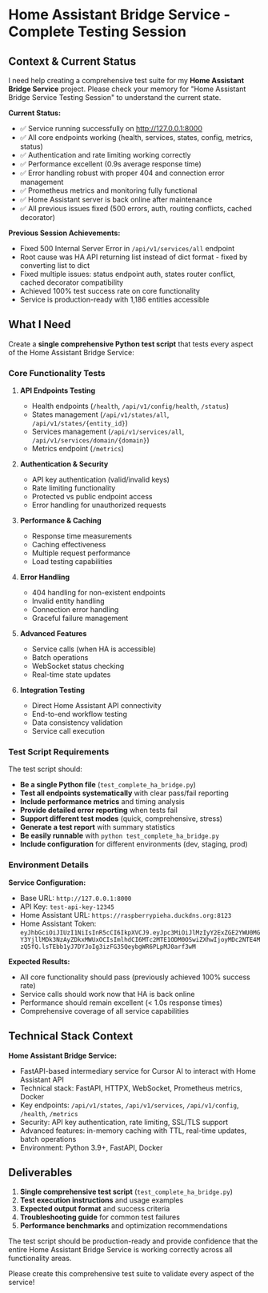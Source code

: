 # Home Assistant Bridge Service - Complete Testing Session

## Context & Current Status

I need help creating a comprehensive test suite for my **Home Assistant Bridge Service** project. Please check your memory for "Home Assistant Bridge Service Testing Session" to understand the current state.

**Current Status:**

- ✅ Service running successfully on http://127.0.0.1:8000
- ✅ All core endpoints working (health, services, states, config, metrics, status)
- ✅ Authentication and rate limiting working correctly
- ✅ Performance excellent (0.9s average response time)
- ✅ Error handling robust with proper 404 and connection error management
- ✅ Prometheus metrics and monitoring fully functional
- ✅ Home Assistant server is back online after maintenance
- ✅ All previous issues fixed (500 errors, auth, routing conflicts, cached decorator)

**Previous Session Achievements:**

- Fixed 500 Internal Server Error in `/api/v1/services/all` endpoint
- Root cause was HA API returning list instead of dict format - fixed by converting list to dict
- Fixed multiple issues: status endpoint auth, states router conflict, cached decorator compatibility
- Achieved 100% test success rate on core functionality
- Service is production-ready with 1,186 entities accessible

## What I Need

Create a **single comprehensive Python test script** that tests every aspect of the Home Assistant Bridge Service:

### Core Functionality Tests

1. **API Endpoints Testing**

   - Health endpoints (`/health`, `/api/v1/config/health`, `/status`)
   - States management (`/api/v1/states/all`, `/api/v1/states/{entity_id}`)
   - Services management (`/api/v1/services/all`, `/api/v1/services/domain/{domain}`)
   - Metrics endpoint (`/metrics`)

2. **Authentication & Security**

   - API key authentication (valid/invalid keys)
   - Rate limiting functionality
   - Protected vs public endpoint access
   - Error handling for unauthorized requests

3. **Performance & Caching**

   - Response time measurements
   - Caching effectiveness
   - Multiple request performance
   - Load testing capabilities

4. **Error Handling**

   - 404 handling for non-existent endpoints
   - Invalid entity handling
   - Connection error handling
   - Graceful failure management

5. **Advanced Features**

   - Service calls (when HA is accessible)
   - Batch operations
   - WebSocket status checking
   - Real-time state updates

6. **Integration Testing**
   - Direct Home Assistant API connectivity
   - End-to-end workflow testing
   - Data consistency validation
   - Service call execution

### Test Script Requirements

The test script should:

- **Be a single Python file** (`test_complete_ha_bridge.py`)
- **Test all endpoints systematically** with clear pass/fail reporting
- **Include performance metrics** and timing analysis
- **Provide detailed error reporting** when tests fail
- **Support different test modes** (quick, comprehensive, stress)
- **Generate a test report** with summary statistics
- **Be easily runnable** with `python test_complete_ha_bridge.py`
- **Include configuration** for different environments (dev, staging, prod)

### Environment Details

**Service Configuration:**

- Base URL: `http://127.0.0.1:8000`
- API Key: `test-api-key-12345`
- Home Assistant URL: `https://raspberrypieha.duckdns.org:8123`
- Home Assistant Token: `eyJhbGciOiJIUzI1NiIsInR5cCI6IkpXVCJ9.eyJpc3MiOiJlMzIyY2ExZGE2YWU0MGY3YjllMDk3NzAyZDkxMWUxOCIsImlhdCI6MTc2MTE1ODM0OSwiZXhwIjoyMDc2NTE4MzQ5fQ.lsTEbb1yJ7DYJoIg3izFG35QeybgWR6PLpMJ0arf3wM`

**Expected Results:**

- All core functionality should pass (previously achieved 100% success rate)
- Service calls should work now that HA is back online
- Performance should remain excellent (< 1.0s response times)
- Comprehensive coverage of all service capabilities

## Technical Stack Context

**Home Assistant Bridge Service:**

- FastAPI-based intermediary service for Cursor AI to interact with Home Assistant API
- Technical stack: FastAPI, HTTPX, WebSocket, Prometheus metrics, Docker
- Key endpoints: `/api/v1/states`, `/api/v1/services`, `/api/v1/config`, `/health`, `/metrics`
- Security: API key authentication, rate limiting, SSL/TLS support
- Advanced features: in-memory caching with TTL, real-time updates, batch operations
- Environment: Python 3.9+, FastAPI, Docker

## Deliverables

1. **Single comprehensive test script** (`test_complete_ha_bridge.py`)
2. **Test execution instructions** and usage examples
3. **Expected output format** and success criteria
4. **Troubleshooting guide** for common test failures
5. **Performance benchmarks** and optimization recommendations

The test script should be production-ready and provide confidence that the entire Home Assistant Bridge Service is working correctly across all functionality areas.

Please create this comprehensive test suite to validate every aspect of the service!
